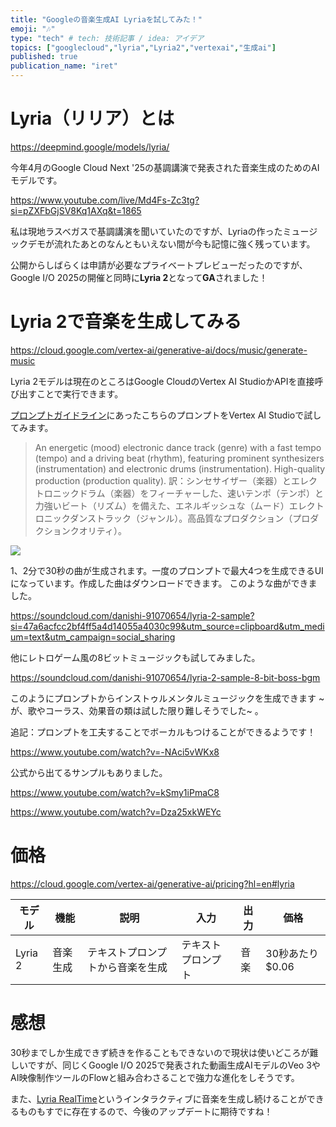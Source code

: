 ```yaml
---
title: "Googleの音楽生成AI Lyriaを試してみた！"
emoji: "🎶"
type: "tech" # tech: 技術記事 / idea: アイデア
topics: ["googlecloud","lyria","Lyria2","vertexai","生成ai"]
published: true
publication_name: "iret"
---
```


# Lyria（リリア）とは

https://deepmind.google/models/lyria/

今年4月のGoogle Cloud Next '25の基調講演で発表された音楽生成のためのAIモデルです。

https://www.youtube.com/live/Md4Fs-Zc3tg?si=pZXFbGjSV8Kq1AXq&t=1865

私は現地ラスベガスで基調講演を聞いていたのですが、Lyriaの作ったミュージックデモが流れたあとのなんともいえない間が今も記憶に強く残っています。

公開からしばらくは申請が必要なプライベートプレビューだったのですが、Google I/O 2025の開催と同時に**Lyria 2**となって**GA**されました！

# Lyria 2で音楽を生成してみる

https://cloud.google.com/vertex-ai/generative-ai/docs/music/generate-music

Lyria 2モデルは現在のところはGoogle CloudのVertex AI StudioかAPIを直接呼び出すことで実行できます。

[プロンプトガイドライン](https://cloud.google.com/vertex-ai/generative-ai/docs/music/music-gen-prompt-guide)にあったこちらのプロンプトをVertex AI Studioで試してみます。

>An energetic (mood) electronic dance track (genre) with a fast tempo (tempo) and a driving beat (rhythm), featuring prominent synthesizers (instrumentation) and electronic drums (instrumentation). High-quality production (production quality).	
>訳：シンセサイザー（楽器）とエレクトロニックドラム（楽器）をフィーチャーした、速いテンポ（テンポ）と力強いビート（リズム）を備えた、エネルギッシュな（ムード）エレクトロニックダンストラック（ジャンル）。高品質なプロダクション（プロダクションクオリティ）。

![](https://storage.googleapis.com/zenn-user-upload/375866c2e2fb-20250522.png)

1、2分で30秒の曲が生成されます。一度のプロンプトで最大4つを生成できるUIになっています。作成した曲はダウンロードできます。
このような曲ができました。

https://soundcloud.com/danishi-91070654/lyria-2-sample?si=47a6acfcc2bf4ff5a4d14055a4030c99&utm_source=clipboard&utm_medium=text&utm_campaign=social_sharing

他にレトロゲーム風の8ビットミュージックも試してみました。

https://soundcloud.com/danishi-91070654/lyria-2-sample-8-bit-boss-bgm

このようにプロンプトからインストゥルメンタルミュージックを生成できます ~が、歌やコーラス、効果音の類は試した限り難しそうでした~ 。

追記：プロンプトを工夫することでボーカルもつけることができるようです！

https://www.youtube.com/watch?v=-NAci5vWKx8

公式から出てるサンプルもありました。

https://www.youtube.com/watch?v=kSmy1iPmaC8

https://www.youtube.com/watch?v=Dza25xkWEYc

# 価格
https://cloud.google.com/vertex-ai/generative-ai/pricing?hl=en#lyria

| モデル     | 機能   | 説明               | 入力        | 出力 | 価格                 |
| ------- | ---- | ---------------- | --------- | -- | ------------------ |
| Lyria 2 | 音楽生成 | テキストプロンプトから音楽を生成 | テキストプロンプト | 音楽 | 30秒あたり$0.06 |

# 感想
30秒までしか生成できず続きを作ることもできないので現状は使いどころが難しいですが、同じくGoogle I/O 2025で発表された動画生成AIモデルのVeo 3やAI映像制作ツールのFlowと組み合わさることで強力な進化をしそうです。

また、[Lyria RealTime](https://deepmind.google/models/lyria/realtime/)というインタラクティブに音楽を生成し続けることができるものもすでに存在するので、今後のアップデートに期待ですね！
